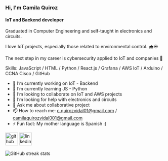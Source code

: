 ### Hi, I'm Camila Quiroz 
#### IoT and Backend developer 
Graduated in Computer Engineering and self-taught in electronics and circuits.

I love IoT projects, especially those related to environmental control. 🌧️☀️

The next step in my career is cybersecurity applied to IoT and companies 🔐

Skills: JavaScript / HTML / Python / React.js / Grafana / AWS IoT / Arduino / CCNA Cisco / GitHub
- 🔭 I’m currently working on IoT - Backend 
- 🌱 I’m currently learning JS - Python 
- 👯 I’m looking to collaborate on IoT and AWS projects  
- 🤔 I’m looking for help with  electronics and circuits 
- 💬 Ask me about collaborative project  
- 📫 How to reach me: c.quirozvidal01@gmail.com / camilaquirozvidal001@gmail.com 
- ⚡ Fun fact: My mother language is Spanish :) 


[<img src='https://cdn.jsdelivr.net/npm/simple-icons@3.0.1/icons/github.svg' alt='github' height='40'>](https://github.com/CQuirozVidal)  [<img src='https://cdn.jsdelivr.net/npm/simple-icons@3.0.1/icons/linkedin.svg' alt='linkedin' height='40'>](https://www.linkedin.com/in/https://www.linkedin.com/in/camila-andrea-quiroz-vidal//)  

<!--
[![Top Langs](https://github-readme-stats.vercel.app/api/top-langs/?username=CQuirozVidal)](https://github.com/anuraghazra/github-readme-stats)
![GitHub stats](https://github-readme-stats.vercel.app/api?username=CQuirozVidal&show_icons=true) 
--->

![GitHub streak stats](https://streak-stats.demolab.com/?user=CQuirozVidal)  
